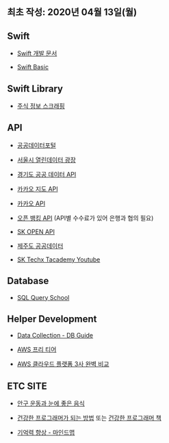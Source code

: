 
## 최초 작성: 2020년 04월 13일(월)

## Swift

- [Swift 개발 문서](https://seoh.github.io/Swift-Korean/)

- [Swift Basic](https://medium.com/@twih1203/swift-%EC%95%8C%EA%B3%A0%EB%A6%AC%EC%A6%98%EC%97%90-%ED%95%84%EC%9A%94%ED%95%9C-swift-basic-%EC%B4%9D%EC%A0%95%EB%A6%AC-d86453bbeaa5)




## Swift Library

- [주식 정보 스크래핑](https://github.com/sharebook-kr/pykrx)





## API

- [공공데이터포털](https://www.data.go.kr/)

- [서울시 열린데이터 광장](https://developers.naver.com/main/)

- [경기도 공공 데이터 API](https://data.gg.go.kr/portal/mainPage.do)

- [카카오 지도 API](https://apis.map.kakao.com/)

- [카카오 API](https://developers.kakao.com/)

- [오픈 뱅킹 API](https://www.open-platform.or.kr/main) (API별 수수료가 있어 은행과 협의 필요)

- [SK OPEN API](https://openapi.sk.com/)

- [제주도 공공데이터](https://www.jeju.go.kr/open/data/open.htm)

- [SK Techx Tacademy Youtube](https://www.youtube.com/channel/UCtV98yyffjUORQRGTuLHomw/playlists)


## Database

- [SQL Query School](https://www.w3schools.com/)




## Helper Development

- [Data Collection - DB Guide](http://www.dbguide.net/db.db?cmd=view&boardUid=186812&boardConfigUid=9&categoryUid=1457&boardIdx=152&boardStep=1)

- [AWS 프리 티어](https://aws.amazon.com/ko/free/?all-free-tier.sort-by=item.additionalFields.SortRank&all-free-tier.sort-order=asc)

- [AWS 클라우드 플랫폼 3사 완벽 비교](https://m.blog.naver.com/PostView.nhn?blogId=suin2_91&logNo=221541850025&proxyReferer=https:%2F%2Fwww.google.com%2F)




## ETC SITE

- [안구 운동과 눈에 좋은 음식](https://post.naver.com/viewer/postView.nhn?memberNo=132738&volumeNo=2891847&vType=VERTICAL)

- [건강한 프로그래머가 되는 방법](https://m.blog.naver.com/PostView.nhn?blogId=atelierjpro&logNo=221052663169&proxyReferer=https%3A%2F%2Fwww.google.com%2F) 또는 [건강한 프로그래머 책](yes24.com/Product/Goods/13222084)

- [기억력 향상 - 마인드맵](https://social.lge.co.kr/people/mindmap/)
